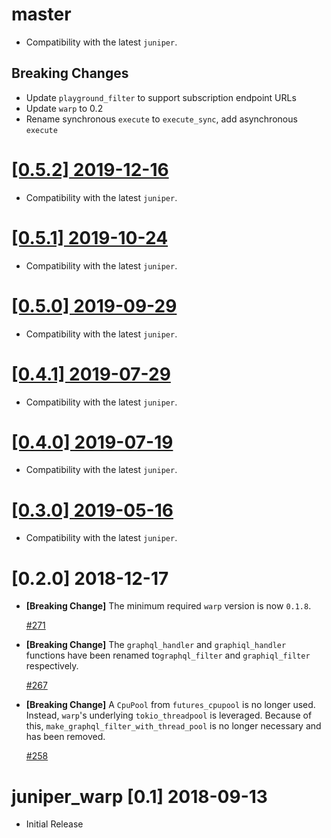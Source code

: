 # master

- Compatibility with the latest `juniper`.

## Breaking Changes

- Update `playground_filter` to support subscription endpoint URLs
- Update `warp` to 0.2
- Rename synchronous `execute` to `execute_sync`, add asynchronous `execute`

# [[0.5.2] 2019-12-16](https://github.com/graphql-rust/juniper/releases/tag/juniper_warp-0.5.2)

- Compatibility with the latest `juniper`.

# [[0.5.1] 2019-10-24](https://github.com/graphql-rust/juniper/releases/tag/juniper_warp-0.5.1)

- Compatibility with the latest `juniper`.

# [[0.5.0] 2019-09-29](https://github.com/graphql-rust/juniper/releases/tag/juniper_warp-0.5.0)

- Compatibility with the latest `juniper`.

# [[0.4.1] 2019-07-29](https://github.com/graphql-rust/juniper/releases/tag/juniper_warp-0.4.1)

- Compatibility with the latest `juniper`.

# [[0.4.0] 2019-07-19](https://github.com/graphql-rust/juniper/releases/tag/juniper_warp-0.4.0)

- Compatibility with the latest `juniper`.

# [[0.3.0] 2019-05-16](https://github.com/graphql-rust/juniper/releases/tag/juniper_warp-0.3.0)

- Compatibility with the latest `juniper`.

# [0.2.0] 2018-12-17

- **[Breaking Change]** The minimum required `warp` version is now `0.1.8`.

  [#271](https://github.com/graphql-rust/juniper/pull/271)

- **[Breaking Change]** The `graphql_handler` and `graphiql_handler` functions have been renamed to`graphql_filter` and `graphiql_filter` respectively.

  [#267](https://github.com/graphql-rust/juniper/pull/267)

- **[Breaking Change]** A `CpuPool` from `futures_cpupool` is no longer used. Instead, `warp`'s underlying `tokio_threadpool` is leveraged. Because of this, `make_graphql_filter_with_thread_pool` is no longer necessary and has been removed.

  [#258](https://github.com/graphql-rust/juniper/pull/258)

# juniper_warp [0.1] 2018-09-13

- Initial Release
